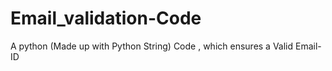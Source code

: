 # Email_validation-Code
A python (Made up with Python String) Code , which ensures  a Valid Email-ID 
